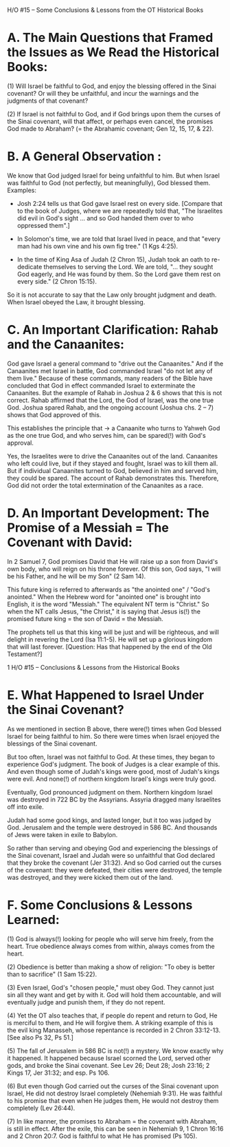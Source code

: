 H/O #15 – Some Conclusions & Lessons from the OT Historical Books

# A. The Main Questions that Framed the Issues as We Read the Historical Books:

(1) Will Israel be faithful to God, and enjoy the blessing offered in the Sinai covenant? Or will they be unfaithful, and incur the warnings and the judgments of that covenant?

(2) If Israel is not faithful to God, and if God brings upon them the curses of the Sinai covenant, will that affect, or perhaps even cancel, the promises God made to Abraham? (= the Abrahamic covenant; Gen 12, 15, 17, & 22).

# B. A General Observation :
 We know that God judged Israel for being unfaithful to him. But when Israel was faithful to God (not perfectly, but meaningfully), God blessed them. Examples:

 - Josh 2:24 tells us that God gave Israel rest on every side.
 [Compare that to the book of Judges, where we are repeatedly told that, "The Israelites did evil in God's sight … and so God handed them over to <some nation> who oppressed them".]

 - In Solomon's time, we are told that Israel lived in peace, and that "every man had his own vine and his own fig tree." (1 Kgs 4:25).

 - In the time of King Asa of Judah (2 Chron 15), Judah took an oath to re-dedicate themselves to serving the Lord. We are told, "… they sought God eagerly, and He was found by them. So the Lord gave them rest on every side." (2 Chron 15:15).

 So it is not accurate to say that the Law only brought judgment and death. When Israel obeyed the Law, it brought blessing.

# C. An Important Clarification: Rahab and the Canaanites:

God gave Israel a general command to "drive out the Canaanites." And if the Canaanites met Israel in battle, God commanded Israel "do not let any of them live." Because of these commands, many readers of the Bible have concluded that God in effect commanded Israel to exterminate the
Canaanites. But the example of Rahab in Joshua 2 & 6 shows that this is not correct. Rahab affirmed that the Lord, the God of Israel, was the one true God. Joshua spared Rahab, and the ongoing account (Joshua chs. 2 – 7) shows that God approved of this.

This establishes the principle that → a Canaanite who turns to Yahweh God as the one true God, and who serves him, can be spared(!) with God's approval.

Yes, the Israelites were to drive the Canaanites out of the land. Canaanites who left could live, but if they stayed and fought, Israel was to kill them all. But if individual Canaanites turned to God, believed in him and served him, they could be spared. The account of Rahab demonstrates this. Therefore, God did not order the total extermination of the Canaanites as a race.

# D. An Important Development: The Promise of a Messiah = The Covenant with David:

In 2 Samuel 7, God promises David that He will raise up a son from David's own body, who will reign on his throne forever. Of this son, God says, "I will be his Father, and he will be my Son" (2 Sam 14).

This future king is referred to afterwards as "the anointed one" / "God's anointed." When the Hebrew word for "anointed one" is brought into English, it is the word "Messiah." The equivalent NT term is "Christ." So when the NT calls Jesus, "the Christ," it is saying that Jesus is(!) the promised future king
= the son of David = the Messiah.

The prophets tell us that this king will be just and will be righteous, and will delight in revering the Lord (Isa 11:1-5). He will set up a glorious kingdom that will last forever.
[Question: Has that happened by the end of the Old Testament?]

 1 H/O #15 – Conclusions & Lessons from the Historical Books
# E. What Happened to Israel Under the Sinai Covenant?
As we mentioned in section B above, there were(!) times when God blessed Israel for being faithful to him. So there were times when Israel enjoyed the blessings of the Sinai covenant.

But too often, Israel was not faithful to God. At these times, they began to experience God's judgment. The book of Judges is a clear example of this. And even though some of Judah's kings were good, most of Judah's kings were evil. And none(!) of northern kingdom Israel's kings were truly good.

Eventually, God pronounced judgment on them. Northern kingdom Israel was destroyed in 722 BC by the Assyrians. Assyria dragged many Israelites off into exile.

Judah had some good kings, and lasted longer, but it too was judged by God. Jerusalem and the temple were destroyed in 586 BC. And thousands of Jews were taken in exile to Babylon.

So rather than serving and obeying God and experiencing the blessings of the Sinai covenant, Israel and Judah were so unfaithful that God declared that they broke the covenant (Jer 31:32). And so God carried out the curses of the covenant: they were defeated, their cities were destroyed, the temple was destroyed, and they were kicked them out of the land.

# F. Some Conclusions & Lessons Learned:

(1) God is always(!) looking for people who will serve him freely, from the heart. True obedience
always comes from within, always comes from the heart.

(2) Obedience is better than making a show of religion: "To obey is better than to sacrifice" (1 Sam
15:22).

(3) Even Israel, God's "chosen people," must obey God. They cannot just sin all they want and get by with it. God will hold them accountable, and will eventually judge and punish them, if they do not repent.

(4) Yet the OT also teaches that, if people do repent and return to God, He is merciful to them, and He will forgive them. A striking example of this is the evil king Manasseh, whose repentance is recorded in 2 Chron 33:12-13. [See also Ps 32, Ps 51.]

(5) The fall of Jerusalem in 586 BC is not(!) a mystery. We know exactly why it happened. It happened because Israel scorned the Lord, served other gods, and broke the Sinai covenant. See Lev 26; Deut 28; Josh 23:16; 2 Kings 17, Jer 31:32; and esp. Ps 106.

(6) But even though God carried out the curses of the Sinai covenant upon Israel, He did not destroy Israel completely (Nehemiah 9:31). He was faithful to his promise that even when He judges them, He would not destroy them completely (Lev 26:44).

(7) In like manner, the promises to Abraham = the covenant with Abraham, is still in effect. After the exile, this can be seen in Nehemiah 9, 1 Chron 16:16 and 2 Chron 20:7. God is faithful to what He has promised (Ps 105).
